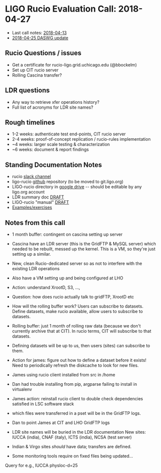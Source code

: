# LIGO Rucio Evaluation Call: 2018-04-27

 * Last call notes: [2018-04-13](https://github.com/astroclark/ligo-rucio/blob/master/docs/meetings/call-2018-04-13.md)
 * [2018-04-25 DASWG update](https://dcc.ligo.org/LIGO-G1800854)

## Rucio Questions / issues
 * Get a certificate for  rucio-ligo.grid.uchicago.edu (@bbockelm)
 * Set up CIT rucio server
 * Rolling Cascina transfer?

## LDR questions
 * Any way to retrieve xfer operations history?
 * Full list of acronyms for LDR site names?


## Rough timelines
 * 1-2 weeks: authenticate test end-points, CIT rucio server
 * 2-4 weeks: proof-of-concept replication / rucio-rules implementation
 * ~4 weeks: larger scale testing & characterization
 * ~6 weeks: document & report findings

 
## Standing Documentation Notes
 * rucio [slack channel](rucio.slack.com)
 * ligo-rucio [github](https://github.com/astroclark/ligo-rucio) repository (to be moved to git.ligo.org)
 * LIGO-rucio directory in [google drive](https://drive.google.com/drive/folders/1GNkNJwJbSXrTRUJzmemmaOJTBMCuzVm5?usp=sharing) -- should be editable by any ligo.org account
  * LDR summary doc [DRAFT](https://docs.google.com/document/d/1GennSry8jTc3afz7RhYe8XkHrLe--XdejDdP3hJsvRU/edit?usp=sharing)
  * LIGO-rucio "manual" [DRAFT](https://docs.google.com/document/d/1puk4PPIz9OJAJ4ClgLY_FDW7HDeXkKVIUGybBnZv--4/edit)
  * [Examples/exercises](https://docs.google.com/document/d/1o5KYTq--jpPxsgC4Rs5X7lh3oiFYkitb1XsupT80yzY/edit)


## Notes from this call
 * 1 month buffer:  contingent on cascina setting up server
 * Cascina have an LDR server (this is the GridFTP & MySQL server) which needed
   to be rebuilt, messed up the kernel.  This is a VM, so they're just setting
   up a similar.
 * New, clean Rucio-dedicated server so as not to interfere with the existing
   LDR operations
 * Also have a VM setting up and being configured at LHO
 * Action: understand XrootD, S3, ..., 
 * Question: how does rucio actually talk to gridFTP, XrootD etc
 * How will the rolling buffer work?  Users can subscribe to datasets.  Define
   datasets, make rucio available, allow users to subscribe to datasets.
 * Rolling buffer: just 1 month of rolling raw data (because we don't currently archive that at CIT).
   In rucio terms, CIT will subscribe to that datasets.
 * Defining datasets will be up to us, then users (sites) can subscribe to them.
 * Action for james:  figure out how to define a dataset before it exists!
   Need to periodically refresh the diskcache to look for new files.
 * James using rucio client installed from src in /home
 * Dan had trouble installing from pip, argparse failing to install in virtualenv
 * James action: reinstall rucio client to double check dependencies satisfied
   in LSC software stack
 
 * which files were transferred in a pset will be in the GridFTP logs.
 * Dan to point James at CIT and LHO GridFTP logs
 * LDR site names will be buried in the LDR documentation
   New sites: IUCCA (india), CNAF (italy), ICTS (india), NCSA (test server)
 * Indian & Virgo sites *should* have data; transfers are defined.  
 * Some monitoring tools require on fixed files being updated...

Query for e.g., IUCCA
physloc-d=25






